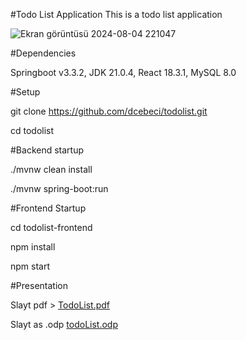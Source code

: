 #Todo List Application
This is a todo list application

![Ekran görüntüsü 2024-08-04 221047](https://github.com/user-attachments/assets/bb4812bd-0030-4aba-ba18-5c83096f49ff)


#Dependencies

Springboot v3.3.2,
JDK 21.0.4,
React 18.3.1,
MySQL 8.0


#Setup 

git clone https://github.com/dcebeci/todolist.git

cd todolist

#Backend startup

./mvnw clean install

./mvnw spring-boot:run

#Frontend Startup

cd todolist-frontend

npm install

npm start

#Presentation

Slayt pdf > [TodoList.pdf](https://github.com/user-attachments/files/16488693/TodoList.pdf)

Slayt as .odp [todoList.odp](https://github.com/user-attachments/files/16488703/todoList.odp)

